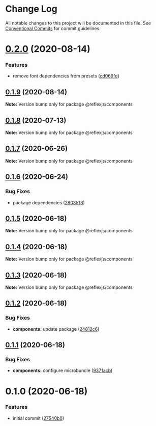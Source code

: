 # Change Log

All notable changes to this project will be documented in this file.
See [Conventional Commits](https://conventionalcommits.org) for commit guidelines.

# [0.2.0](https://github.com/reflexjs/reflex/compare/@reflexjs/components@0.1.9...@reflexjs/components@0.2.0) (2020-08-14)


### Features

* remove font dependencies from presets ([cd069fd](https://github.com/reflexjs/reflex/commit/cd069fd5d18a2d0b553e9b413ed59049e9dd9c2d))





## [0.1.9](https://github.com/reflexjs/reflex/compare/@reflexjs/components@0.1.8...@reflexjs/components@0.1.9) (2020-08-14)

**Note:** Version bump only for package @reflexjs/components





## [0.1.8](https://github.com/reflexjs/reflex/compare/@reflexjs/components@0.1.7...@reflexjs/components@0.1.8) (2020-07-13)

**Note:** Version bump only for package @reflexjs/components





## [0.1.7](https://github.com/reflexjs/reflex/compare/@reflexjs/components@0.1.6...@reflexjs/components@0.1.7) (2020-06-26)

**Note:** Version bump only for package @reflexjs/components





## [0.1.6](https://github.com/reflexjs/reflex/compare/@reflexjs/components@0.1.5...@reflexjs/components@0.1.6) (2020-06-24)


### Bug Fixes

* package dependencies ([2803513](https://github.com/reflexjs/reflex/commit/2803513c7587882e7de615afd47bc85a75b1e8a6))





## [0.1.5](https://github.com/reflexjs/reflex/compare/@reflexjs/components@0.1.4...@reflexjs/components@0.1.5) (2020-06-18)

**Note:** Version bump only for package @reflexjs/components





## [0.1.4](https://github.com/reflexjs/reflex/compare/@reflexjs/components@0.1.3...@reflexjs/components@0.1.4) (2020-06-18)

**Note:** Version bump only for package @reflexjs/components





## [0.1.3](https://github.com/reflexjs/reflex/compare/@reflexjs/components@0.1.2...@reflexjs/components@0.1.3) (2020-06-18)

**Note:** Version bump only for package @reflexjs/components





## [0.1.2](https://github.com/reflexjs/reflex/compare/@reflexjs/components@0.1.1...@reflexjs/components@0.1.2) (2020-06-18)


### Bug Fixes

* **components:** update package ([24812c6](https://github.com/reflexjs/reflex/commit/24812c6aced893902e07361e6e4b10cfc618e3e4))





## [0.1.1](https://github.com/reflexjs/reflex/compare/@reflexjs/components@0.1.0...@reflexjs/components@0.1.1) (2020-06-18)


### Bug Fixes

* **components:** configure microbundle ([9371acb](https://github.com/reflexjs/reflex/commit/9371acb7b81bb7ffcdfae663b8b7f04bce0585ba))





# 0.1.0 (2020-06-18)


### Features

* initial commit ([27540b0](https://github.com/reflexjs/reflex/commit/27540b022a849212a21894b05df928e5e6b19456))

